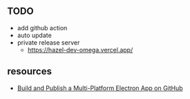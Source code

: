 ## TODO
+ add github action
+ auto update
+ private release server
  + https://hazel-dev-omega.vercel.app/


## resources
+ [Build and Publish a Multi-Platform Electron App on GitHub](https://dev.to/erikhofer/build-and-publish-a-multi-platform-electron-app-on-github-3lnd)
